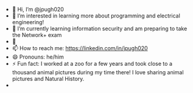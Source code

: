 - 👋 Hi, I’m @jpugh020
- 👀 I’m interested in learning more about programming and electrical engineering!
- 🌱 I’m currently learning information security and am preparing to take the Network+ exam
- 💞️ 
- 📫 How to reach me: https://linkedin.com/in/jpugh020
- 😄 Pronouns: he/him
- ⚡ Fun fact: I worked at a zoo for a few years and took close to a thousand animal pictures during my time there! I love sharing animal pictures and Natural History.
- 

<!---
jpugh020/jpugh020 is a ✨ special ✨ repository because its `README.md` (this file) appears on your GitHub profile.
You can click the Preview link to take a look at your changes.
--->
